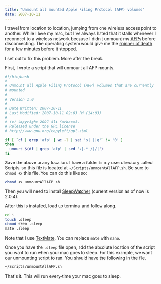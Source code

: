 ```yaml
---
title: "Unmount all mounted Apple Filing Protocol (AFP) volumes"
date: 2007-10-11
---
```


I travel from location to location, jumping from one wireless access point to another. While I love my mac, but I've always hated that it stalls whenever I reconnect to a wireless network because I didn't unmount my <abbr title="Apple Filing Protocol">AFP</abbr>s before disconnecting. The operating system would give me the [spinner of death] for a few minutes before it stopped.

I set out to fix this problem. More after the break.

First, I wrote a script that will unmount all AFP mounts.

```bash
#!/bin/bash
#
# Unmount all Apple Filing Protocol (AFP) volumes that are currently
# mounted
#
# Version 1.0
#
# Date Written: 2007-10-11
# Last Modified: 2007-10-11 02:03 PM (14:03)
#
# (c) Copyright 2007 Ali Karbassi.
# Released under the GPL license
# http://www.gnu.org/copyleft/gpl.html

if [ `df | grep 'afp' | wc -l | sed 's| ||g'` != '0' ]
then
  umount $(df | grep 'afp' | sed 's|.* /|/|')
fi
```

Save the above to any location. I have a folder in my user directory called Scripts, so this file is located at `~/Scripts/unmountAllAFP.sh`. Be sure to `chmod +x` this file. You can do this like so:

```bash
chmod +x unmountAllAFP.sh
```

Then you will need to install [SleepWatcher] (current version as of now is 2.0.4).

After this is installed, load up terminal and follow along.

```bash
cd ~
touch .sleep
chmod 0700 .sleep
mate .sleep
```

Note that I use [TextMate]. You can replace `mate` with `nano`.

Once you have the `.sleep` file open, add the absolute location of the script you want to run when your mac goes to sleep. For this example, we want our unmounting script to run. You should have the following in the file.

```bash
~/Scripts/unmountAllAFP.sh
```

That's it. This will run every-time your mac goes to sleep.

[spinner of death]: http://en.wikipedia.org/wiki/Spinning_wait_cursor
[sleepwatcher]: http://www.bernhard-baehr.de/
[textmate]: http://macromates.com/
